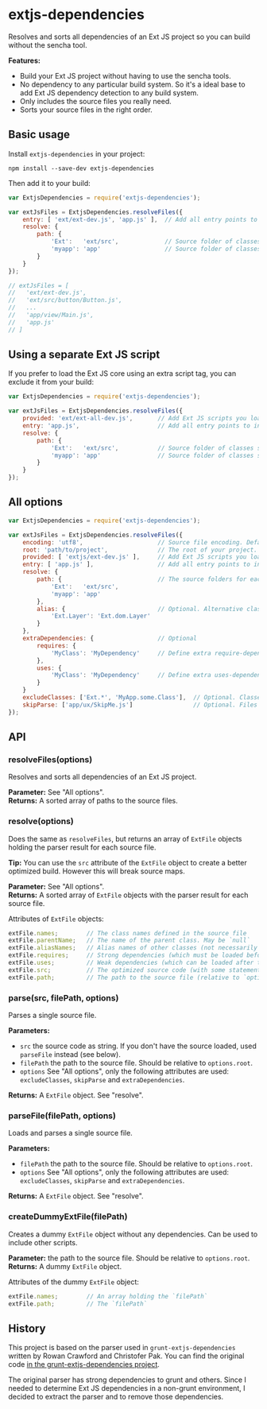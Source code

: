 extjs-dependencies
==================

Resolves and sorts all dependencies of an Ext JS project so you can build without the sencha tool.

**Features:**

  - Build your Ext JS project without having to use the sencha tools.
  - No dependency to any particular build system. So it's a ideal base to add Ext JS dependency
detection to any build system.
  - Only includes the source files you really need.
  - Sorts your source files in the right order.


Basic usage
-----------

Install `extjs-dependencies` in your project:

    npm install --save-dev extjs-dependencies

Then add it to your build:

~~~javascript
var ExtjsDependencies = require('extjs-dependencies');

var extJsFiles = ExtjsDependencies.resolveFiles({
    entry: [ 'ext/ext-dev.js', 'app.js' ],  // Add all entry points to include with dependencies
    resolve: {
        path: {
            'Ext':   'ext/src',             // Source folder of classes starting with `Ext.`
            'myapp': 'app'                  // Source folder of classes starting with `myapp.`
        }
    }
});

// extJsFiles = [
//   'ext/ext-dev.js',
//   'ext/src/button/Button.js',
//   ...
//   'app/view/Main.js',
//   'app.js'
// ]
~~~


Using a separate Ext JS script
------------------------------

If you prefer to load the Ext JS core using an extra script tag, you can exclude it from your build:

~~~javascript
var ExtjsDependencies = require('extjs-dependencies');

var extJsFiles = ExtjsDependencies.resolveFiles({
    provided: 'ext/ext-all-dev.js',       // Add Ext JS scripts you load independently in your html file
    entry: 'app.js',                      // Add all entry points to include with dependencies
    resolve: {
        path: {
            'Ext':   'ext/src',           // Source folder of classes starting with `Ext.`
            'myapp': 'app'                // Source folder of classes starting with `myapp.`
        }
    }
});
~~~


All options
-----------

~~~javascript
var ExtjsDependencies = require('extjs-dependencies');

var extJsFiles = ExtjsDependencies.resolveFiles({
    encoding: 'utf8',                     // Source file encoding. Default: 'utf8'
    root: 'path/to/project',              // The root of your project. All paths are relative to this. Default: '.'
    provided: [ 'extjs/ext-dev.js' ],     // Add Ext JS scripts you load independently in your html file
    entry: [ 'app.js' ],                  // Add all entry points to include with dependencies
    resolve: {
        path: {                           // The source folders for each class name prefix
            'Ext':   'ext/src',
            'myapp': 'app'
        },
        alias: {                          // Optional. Alternative class names
            'Ext.Layer': 'Ext.dom.Layer'
        }
    },
    extraDependencies: {                  // Optional
        requires: {
            'MyClass': 'MyDependency'     // Define extra require-dependencies here
        },
        uses: {
            'MyClass': 'MyDependency'     // Define extra uses-dependencies here
        }
    }
    excludeClasses: ['Ext.*', 'MyApp.some.Class'],  // Optional. Classes to exclude
    skipParse: ['app/ux/SkipMe.js']                 // Optional. Files to exclude (excludes also dependencies)
});
~~~


API
---

### resolveFiles(options)

Resolves and sorts all dependencies of an Ext JS project.

**Parameter:** See "All options".  
**Returns:** A sorted array of paths to the source files.


### resolve(options)

Does the same as `resolveFiles`, but returns an array of `ExtFile` objects holding the parser result for each source file.

**Tip:** You can use the `src` attribute of the `ExtFile` object to create a better optimized build. However this will break source maps.

**Parameter:** See "All options".  
**Returns:** A sorted array of `ExtFile` objects with the parser result for each source file.

Attributes of `ExtFile` objects:

~~~javascript
extFile.names;        // The class names defined in the source file
extFile.parentName;   // The name of the parent class. May be `null`
extFile.aliasNames;   // Alias names of other classes (not necessarily defined in this source file)
extFile.requires;     // Strong dependencies (which must be loaded before this source file)
extFile.uses;         // Weak dependencies (which can be loaded after this source file)
extFile.src;          // The optimized source code (with some statements like `require: [ ... ]` removed)
extFile.path;         // The path to the source file (relative to `options.root`)
~~~


### parse(src, filePath, options)

Parses a single source file.

**Parameters:**

  - `src` the source code as string. If you don't have the source loaded, used `parseFile` instead (see below).
  - `filePath` the path to the source file. Should be relative to `options.root`.
  - `options` See "All options", only the following attributes are used: `excludeClasses`, `skipParse` and `extraDependencies`.
  
**Returns:** A `ExtFile` object. See "resolve".



### parseFile(filePath, options)

Loads and parses a single source file.

**Parameters:**

  - `filePath` the path to the source file. Should be relative to `options.root`.
  - `options` See "All options", only the following attributes are used: `excludeClasses`, `skipParse` and `extraDependencies`.
  
**Returns:** A `ExtFile` object. See "resolve".



### createDummyExtFile(filePath)

Creates a dummy `ExtFile` object without any dependencies. Can be used to include other scripts.

**Parameter:** the path to the source file. Should be relative to `options.root`.  
**Returns:** A dummy `ExtFile` object.

Attributes of the dummy `ExtFile` object:

~~~javascript
extFile.names;        // An array holding the `filePath`
extFile.path;         // The `filePath`
~~~



History
-------

This project is based on the parser used in `grunt-extjs-dependencies` written by Rowan Crawford and Christofer Pak.
You can find the original code [in the grunt-extjs-dependencies project](https://github.com/cpak/grunt-extjs-dependencies/blob/master/tasks/lib/parser.js).

The original parser has strong dependencies to grunt and others. Since I needed to determine Ext JS dependencies in a
non-grunt environment, I decided to extract the parser and to remove those dependencies.
